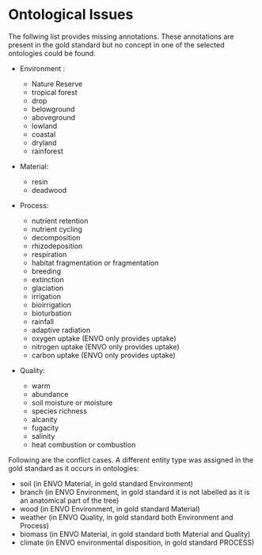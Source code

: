 # Ontological Issues

The follwing list provides missing annotations. These annotations are present in the gold standard but no concept in one of the selected ontologies could be found.

* Environment : 
	* Nature Reserve 
	* tropical forest
	* drop
	* belowground
	* aboveground
	* lowland
	* coastal
	* dryland
	* rainforest
      
* Material: 
	* resin
	* deadwood

* Process: 
	* nutrient retention
	* nutrient cycling
	* decomposition
	* rhizodeposition
	* respiration
	* habitat fragmentation or fragmentation
	* breeding
	* extinction
	* glaciation
	* irrigation
	* bioirrigation
	* bioturbation
	* rainfall
	* adaptive radiation
	* oxygen uptake (ENVO only provides uptake)
	* nitrogen uptake (ENVO only provides uptake)
	* carbon uptake (ENVO only provides uptake)
	  
* Quality: 
	* warm
	* abundance
	* soil moisture or moisture
	* species richness
	* alcanity
	* fugacity
	* salinity
	* heat combustion or combustion

Following are the conflict cases. A different entity type was assigned in the gold standard as it occurs in ontologies:
* soil (in ENVO Material, in gold standard Environment)
* branch (in ENVO Environment, in gold standard it is not labelled as it is an anatomical part of the tree)
* wood (in ENVO Environment, in gold standard Material)
* weather (in ENVO Quality, in gold standard both Environment and Process)
* biomass (in ENVO Material, in gold standard both Material and Quality)
* climate (in ENVO environmental disposition, in gold standard PROCESS)